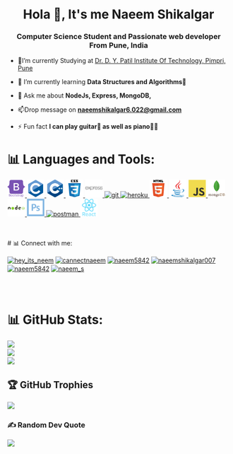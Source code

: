 
<h1 align="center">Hola 🤗, It's me Naeem Shikalgar</h1>  
<h3 align="center">Computer Science Student and Passionate web developer From Pune, India</h3>  
  
  
 
  
- 📙I’m currently Studying at [Dr. D. Y. Patil Institute Of Technology, Pimpri, Pune](https://engg.dypvp.edu.in/)  
  
- 🌱 I’m currently learning **Data Structures and Algorithms🧩**  
  
- 💬 Ask me about **NodeJs, Express, MongoDB,**  
  
- 📫Drop message on **naeemshikalgar6.022@gmail.com**  
  
- ⚡ Fun fact **I can play guitar🎸 as well as piano🎹😅**  
  
 
 
 
 # 📊 Languages and Tools:
<p align="left"> <a href="https://getbootstrap.com" target="_blank" rel="noreferrer"> <img src="https://raw.githubusercontent.com/devicons/devicon/master/icons/bootstrap/bootstrap-plain-wordmark.svg" alt="bootstrap" width="40" height="40"/> </a> <a href="https://www.cprogramming.com/" target="_blank" rel="noreferrer"> <img src="https://raw.githubusercontent.com/devicons/devicon/master/icons/c/c-original.svg" alt="c" width="40" height="40"/> </a> <a href="https://www.w3schools.com/cpp/" target="_blank" rel="noreferrer"> <img src="https://raw.githubusercontent.com/devicons/devicon/master/icons/cplusplus/cplusplus-original.svg" alt="cplusplus" width="40" height="40"/> </a> <a href="https://www.w3schools.com/css/" target="_blank" rel="noreferrer"> <img src="https://raw.githubusercontent.com/devicons/devicon/master/icons/css3/css3-original-wordmark.svg" alt="css3" width="40" height="40"/> </a> <a href="https://expressjs.com" target="_blank" rel="noreferrer"> <img src="https://raw.githubusercontent.com/devicons/devicon/master/icons/express/express-original-wordmark.svg" alt="express" width="40" height="40"/> </a> <a href="https://git-scm.com/" target="_blank" rel="noreferrer"> <img src="https://www.vectorlogo.zone/logos/git-scm/git-scm-icon.svg" alt="git" width="40" height="40"/> </a> <a href="https://heroku.com" target="_blank" rel="noreferrer"> <img src="https://www.vectorlogo.zone/logos/heroku/heroku-icon.svg" alt="heroku" width="40" height="40"/> </a> <a href="https://www.w3.org/html/" target="_blank" rel="noreferrer"> <img src="https://raw.githubusercontent.com/devicons/devicon/master/icons/html5/html5-original-wordmark.svg" alt="html5" width="40" height="40"/> </a> <a href="https://www.java.com" target="_blank" rel="noreferrer"> <img src="https://raw.githubusercontent.com/devicons/devicon/master/icons/java/java-original.svg" alt="java" width="40" height="40"/> </a> <a href="https://developer.mozilla.org/en-US/docs/Web/JavaScript" target="_blank" rel="noreferrer"> <img src="https://raw.githubusercontent.com/devicons/devicon/master/icons/javascript/javascript-original.svg" alt="javascript" width="40" height="40"/> </a> <a href="https://www.mongodb.com/" target="_blank" rel="noreferrer"> <img src="https://raw.githubusercontent.com/devicons/devicon/master/icons/mongodb/mongodb-original-wordmark.svg" alt="mongodb" width="40" height="40"/> </a> <a href="https://nodejs.org" target="_blank" rel="noreferrer"> <img src="https://raw.githubusercontent.com/devicons/devicon/master/icons/nodejs/nodejs-original-wordmark.svg" alt="nodejs" width="40" height="40"/> </a> <a href="https://www.photoshop.com/en" target="_blank" rel="noreferrer"> <img src="https://raw.githubusercontent.com/devicons/devicon/master/icons/photoshop/photoshop-line.svg" alt="photoshop" width="40" height="40"/> </a> <a href="https://postman.com" target="_blank" rel="noreferrer"> <img src="https://www.vectorlogo.zone/logos/getpostman/getpostman-icon.svg" alt="postman" width="40" height="40"/> </a> <a href="https://reactjs.org/" target="_blank" rel="noreferrer"> <img src="https://raw.githubusercontent.com/devicons/devicon/master/icons/react/react-original-wordmark.svg" alt="react" width="40" height="40"/> </a> </p>  
 
 
  <br>
  <br>
# 📊 Connect with me:  
<p align="left">  
<a href="https://twitter.com/hey_its_neem" target="blank"><img align="center" src="https://raw.githubusercontent.com/rahuldkjain/github-profile-readme-generator/master/src/images/icons/Social/twitter.svg" alt="hey_its_neem" height="30" width="40" /></a>  
<a href="https://linkedin.com/in/cannectnaeem" target="blank"><img align="center" src="https://raw.githubusercontent.com/rahuldkjain/github-profile-readme-generator/master/src/images/icons/Social/linked-in-alt.svg" alt="cannectnaeem" height="30" width="40" /></a>  
<a href="https://codesandbox.com/naeem5842" target="blank"><img align="center" src="https://raw.githubusercontent.com/rahuldkjain/github-profile-readme-generator/master/src/images/icons/Social/codesandbox.svg" alt="naeem5842" height="30" width="40" /></a>  
<a href="https://fb.com/naeemshikalgar007" target="blank"><img align="center" src="https://raw.githubusercontent.com/rahuldkjain/github-profile-readme-generator/master/src/images/icons/Social/facebook.svg" alt="naeemshikalgar007" height="30" width="40" /></a>  
<a href="https://www.leetcode.com/naeem5842" target="blank"><img align="center" src="https://raw.githubusercontent.com/rahuldkjain/github-profile-readme-generator/master/src/images/icons/Social/leet-code.svg" alt="naeem5842" height="30" width="40" /></a>  
<a href="https://auth.geeksforgeeks.org/user/naeem_s" target="blank"><img align="center" src="https://raw.githubusercontent.com/rahuldkjain/github-profile-readme-generator/master/src/images/icons/Social/geeks-for-geeks.svg" alt="naeem_s" height="30" width="40" /></a>  
</p>  

<br>
<br>


  
  
  
# 📊 GitHub Stats:

![](https://github-readme-stats.vercel.app/api?username=naeem5842&theme=tokyonight&hide_border=false&include_all_commits=false&count_private=false)<br/>
![](https://github-readme-streak-stats.herokuapp.com/?user=naeem5842&theme=tokyonight&hide_border=false)<br/>
![](https://github-readme-stats.vercel.app/api/top-langs/?username=naeem5842&theme=tokyonight&hide_border=false&include_all_commits=false&count_private=false&layout=compact)


  

## 🏆 GitHub Trophies
![](https://github-profile-trophy.vercel.app/?username=naeem5842&theme=tokyonight&no-frame=false&no-bg=false&margin-w=4)
 
### ✍️ Random Dev Quote
![](https://quotes-github-readme.vercel.app/api?type=vetical&theme=dark)
